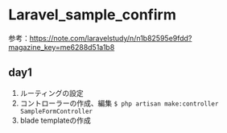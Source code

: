 # Laravel_sample_confirm
参考：https://note.com/laravelstudy/n/n1b82595e9fdd?magazine_key=me6288d51a1b8

## day1
1. ルーティングの設定
2. コントローラーの作成、編集
```$ php artisan make:controller SampleFormController```
3. blade templateの作成
